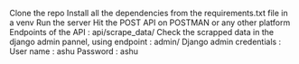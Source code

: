 Clone the repo
Install all the dependencies from the requirements.txt file in a venv
Run the server
Hit the POST API on POSTMAN or any other platform 
Endpoints of the API : api/scrape_data/
Check the scrapped data in the django admin pannel, using endpoint : admin/
Django admin credentials : 
  User name : ashu
  Password  : ashu
